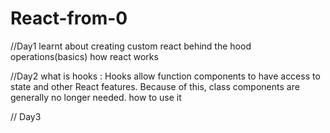 # React-from-0


//Day1
learnt about creating custom react 
behind the hood operations(basics)
how react works

//Day2
what is hooks :
            Hooks allow function components to have access to state and other React features. Because of this, class components are generally no longer needed.
how to use it

// Day3